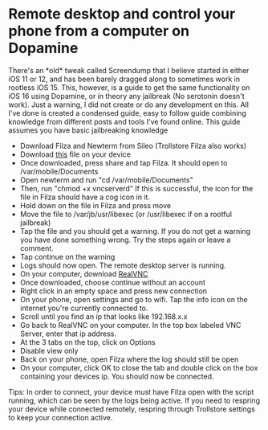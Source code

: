<h1>Remote desktop and control your phone from a computer on Dopamine</h1>
There's an *old* tweak called Screendump that I believe started in either iOS 11 or 12, and has been barely dragged along to sometimes work in rootless iOS 15. This, however, is a guide to get the same functionality on iOS 16 using Dopamine, or in theory any jailbreak (No serotonin doesn't work). Just a warning, I did not create or do any development on this. All I've done is created a condensed guide, easy to follow guide combining knowledge from different posts and tools I've found online. This guide assumes you have basic jailbreaking knowledge

- Download Filza and Newterm from Sileo (Trollstore Filza also works)
- Download <a href="https://github.com/Kn0tzer/Vncserverd/releases/download/release/vncserverd.zip">this</a> file on your device
- Once downloaded, press share and tap Filza. It should open to /var/mobile/Documents
- Open newterm and run "cd /var/mobile/Documents"
- Then, run "chmod +x vncserverd" If this is successful, the icon for the file in Filza should have a cog icon in it.
- Hold down on the file in Filza and press move
- Move the file to /var/jb/usr/libexec (or /usr/libexec if on a rootful jailbreak)
- Tap the file and you should get a warning. If you do not get a warning you have done something wrong. Try the steps again or leave a comment.
- Tap continue on the warning
- Logs should now open. The remote desktop server is running.
- On your computer, download <a href="https://www.realvnc.com/en/connect/download/viewer/">RealVNC</a>
- Once downloaded, choose continue without an account
- Right click in an empty space and press new connection
- On your phone, open settings and go to wifi. Tap the info icon on the internet you're currently connected to.
- Scroll until you find an ip that looks like 192.168.x.x
- Go back to RealVNC on your computer. In the top box labeled VNC Server, enter that ip address.
- At the 3 tabs on the top, click on Options
- Disable view only
- Back on your phone, open Filza where the log should still be open
- On your computer, click OK to close the tab and double click on the box containing your devices ip. You should now be connected.

Tips: In order to connect, your device must have Filza open with the script running, which can be seen by the logs being active.
If you need to respring your device while connected remotely, respring through Trollstore settings to keep your connection active.
